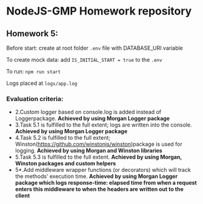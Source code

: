 # NodeJS-GMP Homework repository

## Homework 5:
Before start: create at root folder `.env` file with DATABASE_URI variable

To create mock data: add `IS_INITIAL_START = true` to the `.env`

To run: `npm run start`

Logs placed at `logs/app.log`

### Evaluation criteria:

* 2.Custom logger based on console.log is added instead of Loggerpackage.
   **Achieved by using Morgan Logger package**
* 3.Task 5.1 is fulfilled to the full extent; logs are written into the console.
   **Achieved by using Morgan Logger package**
* 4.Task 5.2 is fulfilled to the full extent; Winston(https://github.com/winstonjs/winston)package is used for logging.
   **Achieved by using Morgan and Winston libraries**
* 5.Task 5.3 is fulfilled to the full extent.
   **Achieved by using Morgan, Winston packages and custom helpers**
* 5*.Add middleware wrapper functions (or decorators) which will track the methods’ execution time.
   **Achieved by using Morgan Logger package which logs response-time: elapsed time from when a request enters this middleware to when the headers are written out to the client**
